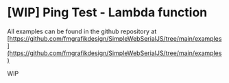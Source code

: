 # \[WIP\] Ping Test - Lambda function

All examples can be found in the github repository at [https://github.com/fmgrafikdesign/SimpleWebSerialJS/tree/main/examples](https://github.com/fmgrafikdesign/SimpleWebSerialJS/tree/main/examples)

WIP

